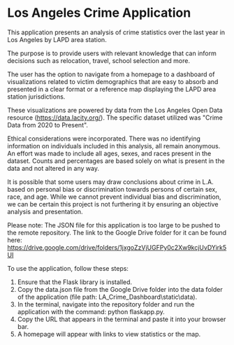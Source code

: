 # Los Angeles Crime Application

This application presents an analysis of crime statistics over the last year in Los Angeles by LAPD area station.

The purpose is to provide users with relevant knowledge that can inform decisions such as relocation, travel, school selection and more.

The user has the option to navigate from a homepage to a dashboard of visualizations related to victim demographics that are easy to absorb and presented in a clear format or a reference map displaying the LAPD area station jurisdictions.

These visualizations are powered by data from the Los Angeles Open Data resource (https://data.lacity.org/). The specific dataset utilized was "Crime Data from 2020 to Present".

Ethical considerations were incorporated. There was no identifying information on individuals included in this analysis, all remain anonymous.
An effort was made to include all ages, sexes, and races present in the dataset. Counts and percentages are based solely on what is present in the data and not altered in any way.

It is possible that some users may draw conclusions about crime in L.A. based on personal bias or discrimination towards persons of certain sex, race, and age.
While we cannot prevent individual bias and discrimination, we can be certain this project is not furthering it by ensuring an objective analysis and presentation.

Please note: The JSON file for this application is too large to be pushed to the remote repository. The link to the Google Drive folder for it can be found here: https://drive.google.com/drive/folders/1jxgoZzVjUGFPy0c2Xw9kcjUvDYirk5UI

To use the application, follow these steps:
  1. Ensure that the Flask library is installed.
  2. Copy the data.json file from the Google Drive folder into the data folder of the application (file path: LA_Crime_Dashboard\static\data).
  3. In the terminal, navigate into the repository folder and run the application with the command: python flaskapp.py.
  4. Copy the URL that appears in the terminal and paste it into your browser bar.
  5. A homepage will appear with links to view statistics or the map.
